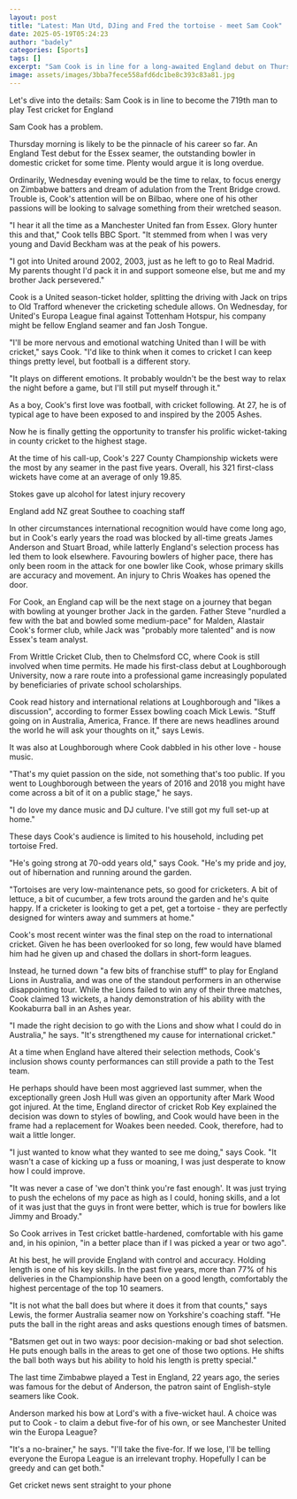 ```yaml
---
layout: post
title: "Latest: Man Utd, DJing and Fred the tortoise - meet Sam Cook"
date: 2025-05-19T05:24:23
author: "badely"
categories: [Sports]
tags: []
excerpt: "Sam Cook is in line for a long-awaited England debut on Thursday, but the night before his eyes will be on Manchester United, writes Stephan Shemilt."
image: assets/images/3bba7fece558afd6dc1be8c393c83a81.jpg
---
```


Let's dive into the details: Sam Cook is in line to become the 719th man to play Test cricket for England

Sam Cook has a problem.

Thursday morning is likely to be the pinnacle of his career so far. An England Test debut for the Essex seamer, the outstanding bowler in domestic cricket for some time. Plenty would argue it is long overdue.

Ordinarily, Wednesday evening would be the time to relax, to focus energy on Zimbabwe batters and dream of adulation from the Trent Bridge crowd. Trouble is, Cook's attention will be on Bilbao, where one of his other passions will be looking to salvage something from their wretched season.

"I hear it all the time as a Manchester United fan from Essex. Glory hunter this and that," Cook tells BBC Sport. "It stemmed from when I was very young and David Beckham was at the peak of his powers.

"I got into United around 2002, 2003, just as he left to go to Real Madrid. My parents thought I'd pack it in and support someone else, but me and my brother Jack persevered."

Cook is a United season-ticket holder, splitting the driving with Jack on trips to Old Trafford whenever the cricketing schedule allows. On Wednesday, for United's Europa League final against Tottenham Hotspur, his company might be fellow England seamer and fan Josh Tongue.

"I'll be more nervous and emotional watching United than I will be with cricket," says Cook. "I'd like to think when it comes to cricket I can keep things pretty level, but football is a different story.

"It plays on different emotions. It probably wouldn't be the best way to relax the night before a game, but I'll still put myself through it."

As a boy, Cook's first love was football, with cricket following. At 27, he is of typical age to have been exposed to and inspired by the 2005 Ashes.

Now he is finally getting the opportunity to transfer his prolific wicket-taking in county cricket to the highest stage.

At the time of his call-up, Cook's 227 County Championship wickets were the most by any seamer in the past five years. Overall, his 321 first-class wickets have come at an average of only 19.85.

Stokes gave up alcohol for latest injury recovery

England add NZ great Southee to coaching staff

In other circumstances international recognition would have come long ago, but in Cook's early years the road was blocked by all-time greats James Anderson and Stuart Broad, while latterly England's selection process has led them to look elsewhere. Favouring bowlers of higher pace, there has only been room in the attack for one bowler like Cook, whose primary skills are accuracy and movement. An injury to Chris Woakes has opened the door.

For Cook, an England cap will be the next stage on a journey that began with bowling at younger brother Jack in the garden. Father Steve "nurdled a few with the bat and bowled some medium-pace" for Malden, Alastair Cook's former club, while Jack was "probably more talented" and is now Essex's team analyst.

From Writtle Cricket Club, then to Chelmsford CC, where Cook is still involved when time permits. He made his first-class debut at Loughborough University, now a rare route into a professional game increasingly populated by beneficiaries of private school scholarships.

Cook read history and international relations at Loughborough and "likes a discussion", according to former Essex bowling coach Mick Lewis. "Stuff going on in Australia, America, France. If there are news headlines around the world he will ask your thoughts on it," says Lewis.

It was also at Loughborough where Cook dabbled in his other love - house music.

"That's my quiet passion on the side, not something that's too public. If you went to Loughborough between the years of 2016 and 2018 you might have come across a bit of it on a public stage," he says.

"I do love my dance music and DJ culture. I've still got my full set-up at home."

These days Cook's audience is limited to his household, including pet tortoise Fred.

"He's going strong at 70-odd years old," says Cook. "He's my pride and joy, out of hibernation and running around the garden.

"Tortoises are very low-maintenance pets, so good for cricketers. A bit of lettuce, a bit of cucumber, a few trots around the garden and he's quite happy. If a cricketer is looking to get a pet, get a tortoise - they are perfectly designed for winters away and summers at home."

Cook's most recent winter was the final step on the road to international cricket. Given he has been overlooked for so long, few would have blamed him had he given up and chased the dollars in short-form leagues.

Instead, he turned down "a few bits of franchise stuff" to play for England Lions in Australia, and was one of the standout performers in an otherwise disappointing tour. While the Lions failed to win any of their three matches, Cook claimed 13 wickets, a handy demonstration of his ability with the Kookaburra ball in an Ashes year.

"I made the right decision to go with the Lions and show what I could do in Australia," he says. "It's strengthened my cause for international cricket."

At a time when England have altered their selection methods, Cook's inclusion shows county performances can still provide a path to the Test team.

He perhaps should have been most aggrieved last summer, when the exceptionally green Josh Hull was given an opportunity after Mark Wood got injured. At the time, England director of cricket Rob Key explained the decision was down to styles of bowling, and Cook would have been in the frame had a replacement for Woakes been needed. Cook, therefore, had to wait a little longer.

"I just wanted to know what they wanted to see me doing," says Cook. "It wasn't a case of kicking up a fuss or moaning, I was just desperate to know how I could improve.

"It was never a case of 'we don't think you're fast enough'. It was just trying to push the echelons of my pace as high as I could, honing skills, and a lot of it was just that the guys in front were better, which is true for bowlers like Jimmy and Broady."

So Cook arrives in Test cricket battle-hardened, comfortable with his game and, in his opinion, "in a better place than if I was picked a year or two ago".

At his best, he will provide England with control and accuracy. Holding length is one of his key skills. In the past five years, more than 77% of his deliveries in the Championship have been on a good length, comfortably the highest percentage of the top 10 seamers.

"It is not what the ball does but where it does it from that counts," says Lewis, the former Australia seamer now on Yorkshire's coaching staff. "He puts the ball in the right areas and asks questions enough times of batsmen.

"Batsmen get out in two ways: poor decision-making or bad shot selection. He puts enough balls in the areas to get one of those two options. He shifts the ball both ways but his ability to hold his length is pretty special."

The last time Zimbabwe played a Test in England, 22 years ago, the series was famous for the debut of Anderson, the patron saint of English-style seamers like Cook.

Anderson marked his bow at Lord's with a five-wicket haul. A choice was put to Cook - to claim a debut five-for of his own, or see Manchester United win the Europa League?

"It's a no-brainer," he says. "I'll take the five-for. If we lose, I'll be telling everyone the Europa League is an irrelevant trophy. Hopefully I can be greedy and can get both."

Get cricket news sent straight to your phone

